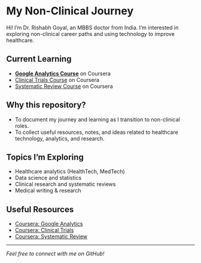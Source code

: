 # My Non-Clinical Journey

Hi! I’m Dr. Rishabh Goyal, an MBBS doctor from India. I’m interested in exploring non-clinical career paths and using technology to improve healthcare.

## Current Learning

- [**Google Analytics Course**](https://www.coursera.org/specializations/google-data-analytics) on Coursera
- [Clinical Trials Course](https://www.coursera.org/learn/clinical-trials/home/welcome) on Coursera  
- [Systematic Review Course](https://www.coursera.org/learn/systematic-review/home/welcome) on Coursera

## Why this repository?

- To document my journey and learning as I transition to non-clinical roles.
- To collect useful resources, notes, and ideas related to healthcare technology, analytics, and research.

## Topics I’m Exploring

- Healthcare analytics (HealthTech, MedTech)
- Data science and statistics
- Clinical research and systematic reviews
- Medical writing & research

## Useful Resources

- [Coursera: Google Analytics](https://www.coursera.org/learn/google-analytics)
- [Coursera: Clinical Trials](https://www.coursera.org/learn/clinical-trials/home/welcome)
- [Coursera: Systematic Review](https://www.coursera.org/learn/systematic-review/home/welcome)

---

*Feel free to connect with me on GitHub!*
